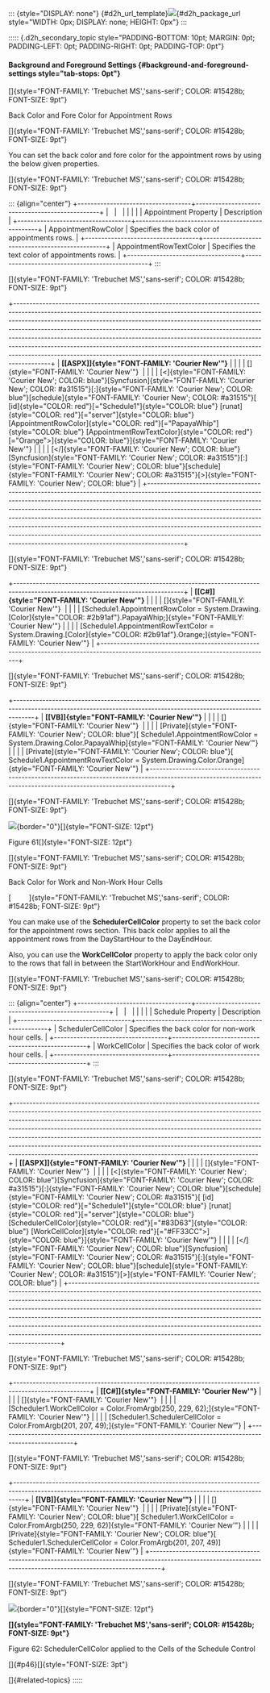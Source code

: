 ::: {style="DISPLAY: none"}
[](ms-xhelp:///?Id=d2h_url_template){#d2h_url_template}![](!package_url!){#d2h_package_url style="WIDTH: 0px; DISPLAY: none; HEIGHT: 0px"}
:::

::::: {.d2h_secondary_topic style="PADDING-BOTTOM: 10pt; MARGIN: 0pt; PADDING-LEFT: 0pt; PADDING-RIGHT: 0pt; PADDING-TOP: 0pt"}
#### Background and Foreground Settings {#background-and-foreground-settings style="tab-stops: 0pt"}

[]{style="FONT-FAMILY: 'Trebuchet MS','sans-serif'; COLOR: #15428b; FONT-SIZE: 9pt"} 

Back Color and Fore Color for Appointment Rows

[]{style="FONT-FAMILY: 'Trebuchet MS','sans-serif'; COLOR: #15428b; FONT-SIZE: 9pt"} 

You can set the back color and fore color for the appointment rows by using the below given properties.

[]{style="FONT-FAMILY: 'Trebuchet MS','sans-serif'; COLOR: #15428b; FONT-SIZE: 9pt"} 

::: {align="center"}
+-----------------------------------+------------------------------------------------+
|                                   |                                                |
|                                   |                                                |
| Appointment Property              | Description                                    |
+-----------------------------------+------------------------------------------------+
| AppointmentRowColor               | Specifies the back color of appointments rows. |
+-----------------------------------+------------------------------------------------+
| AppointmentRowTextColor           | Specifies the text color of appointments rows. |
+-----------------------------------+------------------------------------------------+
:::

[]{style="FONT-FAMILY: 'Trebuchet MS','sans-serif'; COLOR: #15428b; FONT-SIZE: 9pt"} 

+-----------------------------------------------------------------------------------------------------------------------------------------------------------------------------------------------------------------------------------------------------------------------------------------------------------------------------------------------------------------------------------------------------------------------------------------------------------------------------------------------------------------------------------------------------------------------------+
| **[\[ASPX\]]{style="FONT-FAMILY: 'Courier New'"}**                                                                                                                                                                                                                                                                                                                                                                                                                                                                                                                          |
|                                                                                                                                                                                                                                                                                                                                                                                                                                                                                                                                                                             |
| []{style="FONT-FAMILY: 'Courier New'"}                                                                                                                                                                                                                                                                                                                                                                                                                                                                                                                                      |
|                                                                                                                                                                                                                                                                                                                                                                                                                                                                                                                                                                             |
| [\<]{style="FONT-FAMILY: 'Courier New'; COLOR: blue"}[Syncfusion]{style="FONT-FAMILY: 'Courier New'; COLOR: #a31515"}[:]{style="FONT-FAMILY: 'Courier New'; COLOR: blue"}[schedule]{style="FONT-FAMILY: 'Courier New'; COLOR: #a31515"}[ [id]{style="COLOR: red"}[=\"Schedule1\"]{style="COLOR: blue"} [runat]{style="COLOR: red"}[=\"server\"]{style="COLOR: blue"} [AppointmentRowColor]{style="COLOR: red"}[=\"PapayaWhip\"]{style="COLOR: blue"} [AppointmentRowTextColor]{style="COLOR: red"}[=\"Orange\"\>]{style="COLOR: blue"}]{style="FONT-FAMILY: 'Courier New'"} |
|                                                                                                                                                                                                                                                                                                                                                                                                                                                                                                                                                                             |
| [\</]{style="FONT-FAMILY: 'Courier New'; COLOR: blue"}[Syncfusion]{style="FONT-FAMILY: 'Courier New'; COLOR: #a31515"}[:]{style="FONT-FAMILY: 'Courier New'; COLOR: blue"}[schedule]{style="FONT-FAMILY: 'Courier New'; COLOR: #a31515"}[\>]{style="FONT-FAMILY: 'Courier New'; COLOR: blue"}                                                                                                                                                                                                                                                                               |
+-----------------------------------------------------------------------------------------------------------------------------------------------------------------------------------------------------------------------------------------------------------------------------------------------------------------------------------------------------------------------------------------------------------------------------------------------------------------------------------------------------------------------------------------------------------------------------+

[]{style="FONT-FAMILY: 'Trebuchet MS','sans-serif'; COLOR: #15428b; FONT-SIZE: 9pt"} 

+----------------------------------------------------------------------------------------------------------------------------------+
| **[\[C#\]]{style="FONT-FAMILY: 'Courier New'"}**                                                                                 |
|                                                                                                                                  |
| []{style="FONT-FAMILY: 'Courier New'"}                                                                                           |
|                                                                                                                                  |
| [Schedule1.AppointmentRowColor = System.Drawing.[Color]{style="COLOR: #2b91af"}.PapayaWhip;]{style="FONT-FAMILY: 'Courier New'"} |
|                                                                                                                                  |
| [Schedule1.AppointmentRowTextColor = System.Drawing.[Color]{style="COLOR: #2b91af"}.Orange;]{style="FONT-FAMILY: 'Courier New'"} |
+----------------------------------------------------------------------------------------------------------------------------------+

[]{style="FONT-FAMILY: 'Trebuchet MS','sans-serif'; COLOR: #15428b; FONT-SIZE: 9pt"} 

+------------------------------------------------------------------------------------------------------------------------------------------------------------------+
| **[\[VB\]]{style="FONT-FAMILY: 'Courier New'"}**                                                                                                                 |
|                                                                                                                                                                  |
| []{style="FONT-FAMILY: 'Courier New'"}                                                                                                                           |
|                                                                                                                                                                  |
| [Private]{style="FONT-FAMILY: 'Courier New'; COLOR: blue"}[ Schedule1.AppointmentRowColor = System.Drawing.Color.PapayaWhip]{style="FONT-FAMILY: 'Courier New'"} |
|                                                                                                                                                                  |
| [Private]{style="FONT-FAMILY: 'Courier New'; COLOR: blue"}[ Schedule1.AppointmentRowTextColor = System.Drawing.Color.Orange]{style="FONT-FAMILY: 'Courier New'"} |
+------------------------------------------------------------------------------------------------------------------------------------------------------------------+

[]{style="FONT-FAMILY: 'Trebuchet MS','sans-serif'; COLOR: #15428b; FONT-SIZE: 9pt"} 

![](ImagesExt/image71_65.jpg){border="0"}[]{style="FONT-SIZE: 12pt"}

Figure 61[]{style="FONT-SIZE: 12pt"}

[]{style="FONT-FAMILY: 'Trebuchet MS','sans-serif'; COLOR: #15428b; FONT-SIZE: 9pt"} 

Back Color for Work and Non-Work Hour Cells

[         ]{style="FONT-FAMILY: 'Trebuchet MS','sans-serif'; COLOR: #15428b; FONT-SIZE: 9pt"}

You can make use of the **SchedulerCellColor** property to set the back color for the appointment rows section. This back color applies to all the appointment rows from the DayStartHour to the DayEndHour.

Also, you can use the **WorkCellColor** property to apply the back color only to the rows that fall in between the StartWorkHour and EndWorkHour.

[]{style="FONT-FAMILY: 'Trebuchet MS','sans-serif'; COLOR: #15428b; FONT-SIZE: 9pt"} 

::: {align="center"}
+-----------------------------------+---------------------------------------------------+
|                                   |                                                   |
|                                   |                                                   |
| Schedule Property                 | Description                                       |
+-----------------------------------+---------------------------------------------------+
| SchedulerCellColor                | Specifies the back color for non-work hour cells. |
+-----------------------------------+---------------------------------------------------+
| WorkCellColor                     | Specifies the back color of work hour cells.      |
+-----------------------------------+---------------------------------------------------+
:::

[]{style="FONT-FAMILY: 'Trebuchet MS','sans-serif'; COLOR: #15428b; FONT-SIZE: 9pt"} 

+---------------------------------------------------------------------------------------------------------------------------------------------------------------------------------------------------------------------------------------------------------------------------------------------------------------------------------------------------------------------------------------------------------------------------------------------------------------------------------------------------------------------------------------------------------------+
| **[\[ASPX\]]{style="FONT-FAMILY: 'Courier New'"}**                                                                                                                                                                                                                                                                                                                                                                                                                                                                                                            |
|                                                                                                                                                                                                                                                                                                                                                                                                                                                                                                                                                               |
| []{style="FONT-FAMILY: 'Courier New'"}                                                                                                                                                                                                                                                                                                                                                                                                                                                                                                                        |
|                                                                                                                                                                                                                                                                                                                                                                                                                                                                                                                                                               |
| [\<]{style="FONT-FAMILY: 'Courier New'; COLOR: blue"}[Syncfusion]{style="FONT-FAMILY: 'Courier New'; COLOR: #a31515"}[:]{style="FONT-FAMILY: 'Courier New'; COLOR: blue"}[schedule]{style="FONT-FAMILY: 'Courier New'; COLOR: #a31515"}[ [id]{style="COLOR: red"}[=\"Schedule1\"]{style="COLOR: blue"} [runat]{style="COLOR: red"}[=\"server\"]{style="COLOR: blue"} [SchedulerCellColor]{style="COLOR: red"}[=\"#83D63\"]{style="COLOR: blue"} [WorkCellColor]{style="COLOR: red"}[=\"#FF33CC\"\>]{style="COLOR: blue"}]{style="FONT-FAMILY: 'Courier New'"} |
|                                                                                                                                                                                                                                                                                                                                                                                                                                                                                                                                                               |
| [\</]{style="FONT-FAMILY: 'Courier New'; COLOR: blue"}[Syncfusion]{style="FONT-FAMILY: 'Courier New'; COLOR: #a31515"}[:]{style="FONT-FAMILY: 'Courier New'; COLOR: blue"}[schedule]{style="FONT-FAMILY: 'Courier New'; COLOR: #a31515"}[\>]{style="FONT-FAMILY: 'Courier New'; COLOR: blue"}                                                                                                                                                                                                                                                                 |
+---------------------------------------------------------------------------------------------------------------------------------------------------------------------------------------------------------------------------------------------------------------------------------------------------------------------------------------------------------------------------------------------------------------------------------------------------------------------------------------------------------------------------------------------------------------+

[]{style="FONT-FAMILY: 'Trebuchet MS','sans-serif'; COLOR: #15428b; FONT-SIZE: 9pt"} 

+-----------------------------------------------------------------------------------------------------+
| **[\[C#\]]{style="FONT-FAMILY: 'Courier New'"}**                                                    |
|                                                                                                     |
| []{style="FONT-FAMILY: 'Courier New'"}                                                              |
|                                                                                                     |
| [Scheduler1.WorkCellColor = Color.FromArgb(250, 229, 62);]{style="FONT-FAMILY: 'Courier New'"}      |
|                                                                                                     |
| [Scheduler1.SchedulerCellColor = Color.FromArgb(201, 207, 49);]{style="FONT-FAMILY: 'Courier New'"} |
+-----------------------------------------------------------------------------------------------------+

[]{style="FONT-FAMILY: 'Trebuchet MS','sans-serif'; COLOR: #15428b; FONT-SIZE: 9pt"} 

+---------------------------------------------------------------------------------------------------------------------------------------------------------------+
| **[\[VB\]]{style="FONT-FAMILY: 'Courier New'"}**                                                                                                              |
|                                                                                                                                                               |
| []{style="FONT-FAMILY: 'Courier New'"}                                                                                                                        |
|                                                                                                                                                               |
| [Private]{style="FONT-FAMILY: 'Courier New'; COLOR: blue"}[ Scheduler1.WorkCellColor = Color.FromArgb(250, 229, 62)]{style="FONT-FAMILY: 'Courier New'"}      |
|                                                                                                                                                               |
| [Private]{style="FONT-FAMILY: 'Courier New'; COLOR: blue"}[ Scheduler1.SchedulerCellColor = Color.FromArgb(201, 207, 49)]{style="FONT-FAMILY: 'Courier New'"} |
+---------------------------------------------------------------------------------------------------------------------------------------------------------------+

[]{style="FONT-FAMILY: 'Trebuchet MS','sans-serif'; COLOR: #15428b; FONT-SIZE: 9pt"} 

![](ImagesExt/image71_66.jpg){border="0"}[]{style="FONT-SIZE: 12pt"}

**[]{style="FONT-FAMILY: 'Trebuchet MS','sans-serif'; COLOR: #15428b; FONT-SIZE: 9pt"}** 

Figure 62: SchedulerCellColor applied to the Cells of the Schedule Control

[]{#p46}[]{style="FONT-SIZE: 3pt"} 

[]{#related-topics}
:::::
